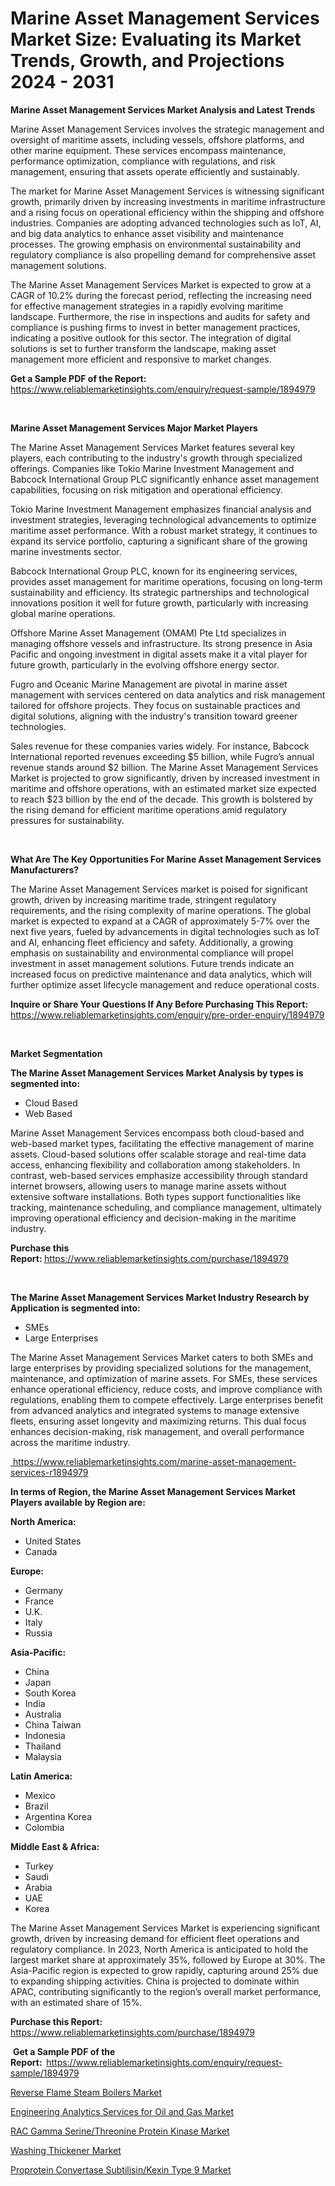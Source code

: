 <p><h1>Marine Asset Management Services Market Size: Evaluating its Market Trends, Growth, and Projections 2024 - 2031</h1></p><p><strong>Marine Asset Management Services Market Analysis and Latest Trends</strong></p>
<p><p>Marine Asset Management Services involves the strategic management and oversight of maritime assets, including vessels, offshore platforms, and other marine equipment. These services encompass maintenance, performance optimization, compliance with regulations, and risk management, ensuring that assets operate efficiently and sustainably.</p><p>The market for Marine Asset Management Services is witnessing significant growth, primarily driven by increasing investments in maritime infrastructure and a rising focus on operational efficiency within the shipping and offshore industries. Companies are adopting advanced technologies such as IoT, AI, and big data analytics to enhance asset visibility and maintenance processes. The growing emphasis on environmental sustainability and regulatory compliance is also propelling demand for comprehensive asset management solutions.</p><p>The Marine Asset Management Services Market is expected to grow at a CAGR of 10.2% during the forecast period, reflecting the increasing need for effective management strategies in a rapidly evolving maritime landscape. Furthermore, the rise in inspections and audits for safety and compliance is pushing firms to invest in better management practices, indicating a positive outlook for this sector. The integration of digital solutions is set to further transform the landscape, making asset management more efficient and responsive to market changes.</p></p>
<p><strong>Get a Sample PDF of the Report:&nbsp;</strong> <a href="https://www.reliablemarketinsights.com/enquiry/request-sample/1894979?utm_campaign=1589&utm_medium=2&utm_source=Github&utm_content=ia&utm_term=24102024&utm_id=marine-asset-management-services">https://www.reliablemarketinsights.com/enquiry/request-sample/1894979</a></p>
<p>&nbsp;</p>
<p><strong>Marine Asset Management Services Major Market Players</strong></p>
<p><p>The Marine Asset Management Services Market features several key players, each contributing to the industry's growth through specialized offerings. Companies like Tokio Marine Investment Management and Babcock International Group PLC significantly enhance asset management capabilities, focusing on risk mitigation and operational efficiency.</p><p>Tokio Marine Investment Management emphasizes financial analysis and investment strategies, leveraging technological advancements to optimize maritime asset performance. With a robust market strategy, it continues to expand its service portfolio, capturing a significant share of the growing marine investments sector.</p><p>Babcock International Group PLC, known for its engineering services, provides asset management for maritime operations, focusing on long-term sustainability and efficiency. Its strategic partnerships and technological innovations position it well for future growth, particularly with increasing global marine operations.</p><p>Offshore Marine Asset Management (OMAM) Pte Ltd specializes in managing offshore vessels and infrastructure. Its strong presence in Asia Pacific and ongoing investment in digital assets make it a vital player for future growth, particularly in the evolving offshore energy sector.</p><p>Fugro and Oceanic Marine Management are pivotal in marine asset management with services centered on data analytics and risk management tailored for offshore projects. They focus on sustainable practices and digital solutions, aligning with the industry's transition toward greener technologies.</p><p>Sales revenue for these companies varies widely. For instance, Babcock International reported revenues exceeding $5 billion, while Fugro’s annual revenue stands around $2 billion. The Marine Asset Management Services Market is projected to grow significantly, driven by increased investment in maritime and offshore operations, with an estimated market size expected to reach $23 billion by the end of the decade. This growth is bolstered by the rising demand for efficient maritime operations amid regulatory pressures for sustainability.</p></p>
<p>&nbsp;</p>
<p><strong>What Are The Key Opportunities For Marine Asset Management Services Manufacturers?</strong></p>
<p><p>The Marine Asset Management Services market is poised for significant growth, driven by increasing maritime trade, stringent regulatory requirements, and the rising complexity of marine operations. The global market is expected to expand at a CAGR of approximately 5-7% over the next five years, fueled by advancements in digital technologies such as IoT and AI, enhancing fleet efficiency and safety. Additionally, a growing emphasis on sustainability and environmental compliance will propel investment in asset management solutions. Future trends indicate an increased focus on predictive maintenance and data analytics, which will further optimize asset lifecycle management and reduce operational costs.</p></p>
<p><strong>Inquire or Share Your Questions If Any Before Purchasing This Report:</strong> <a href="https://www.reliablemarketinsights.com/enquiry/pre-order-enquiry/1894979?utm_campaign=1589&utm_medium=2&utm_source=Github&utm_content=ia&utm_term=24102024&utm_id=marine-asset-management-services">https://www.reliablemarketinsights.com/enquiry/pre-order-enquiry/1894979</a></p>
<p>&nbsp;</p>
<p><strong>Market Segmentation</strong></p>
<p><strong>The Marine Asset Management Services Market Analysis by types is segmented into:</strong></p>
<p><ul><li>Cloud Based</li><li>Web Based</li></ul></p>
<p><p>Marine Asset Management Services encompass both cloud-based and web-based market types, facilitating the effective management of marine assets. Cloud-based solutions offer scalable storage and real-time data access, enhancing flexibility and collaboration among stakeholders. In contrast, web-based services emphasize accessibility through standard internet browsers, allowing users to manage marine assets without extensive software installations. Both types support functionalities like tracking, maintenance scheduling, and compliance management, ultimately improving operational efficiency and decision-making in the maritime industry.</p></p>
<p><strong>Purchase this Report:&nbsp;</strong><a href="https://www.reliablemarketinsights.com/purchase/1894979?utm_campaign=1589&utm_medium=2&utm_source=Github&utm_content=ia&utm_term=24102024&utm_id=marine-asset-management-services">https://www.reliablemarketinsights.com/purchase/1894979</a></p>
<p>&nbsp;</p>
<p><strong>The Marine Asset Management Services Market Industry Research by Application is segmented into:</strong></p>
<p><ul><li>SMEs</li><li>Large Enterprises</li></ul></p>
<p><p>The Marine Asset Management Services Market caters to both SMEs and large enterprises by providing specialized solutions for the management, maintenance, and optimization of marine assets. For SMEs, these services enhance operational efficiency, reduce costs, and improve compliance with regulations, enabling them to compete effectively. Large enterprises benefit from advanced analytics and integrated systems to manage extensive fleets, ensuring asset longevity and maximizing returns. This dual focus enhances decision-making, risk management, and overall performance across the maritime industry.</p></p>
<p><a href="https://www.reliablemarketinsights.com/marine-asset-management-services-r1894979?utm_campaign=1589&utm_medium=2&utm_source=Github&utm_content=ia&utm_term=24102024&utm_id=marine-asset-management-services">&nbsp;https://www.reliablemarketinsights.com/marine-asset-management-services-r1894979</a></p>
<p><strong>In terms of Region, the Marine Asset Management Services Market Players available by Region are:</strong></p>
<p>
    <p> <strong> North America: </strong>
        <ul>
            <li>United States</li>
            <li>Canada</li>
        </ul>
        </p> 
    <p> <strong> Europe: </strong>
        <ul>
            <li>Germany</li>
            <li>France</li>
            <li>U.K.</li>
            <li>Italy</li>
            <li>Russia</li>
        </ul>
        </p> 
    <p> <strong> Asia-Pacific: </strong>
        <ul>
            <li>China</li>
            <li>Japan</li>
            <li>South Korea</li>
            <li>India</li>
            <li>Australia</li>
            <li>China Taiwan</li>
            <li>Indonesia</li>
            <li>Thailand</li>
            <li>Malaysia</li>
        </ul>
        </p> 
    <p> <strong> Latin America: </strong>
        <ul>
            <li>Mexico</li>
            <li>Brazil</li>
            <li>Argentina Korea</li>
            <li>Colombia</li>
        </ul>
        </p> 
    <p> <strong> Middle East & Africa: </strong>
        <ul>
            <li>Turkey</li>
            <li>Saudi</li>
            <li>Arabia</li>
            <li>UAE</li>
            <li>Korea</li>
        </ul>
    </p>
    </p>
<p><p>The Marine Asset Management Services Market is experiencing significant growth, driven by increasing demand for efficient fleet operations and regulatory compliance. In 2023, North America is anticipated to hold the largest market share at approximately 35%, followed by Europe at 30%. The Asia-Pacific region is expected to grow rapidly, capturing around 25% due to expanding shipping activities. China is projected to dominate within APAC, contributing significantly to the region’s overall market performance, with an estimated share of 15%.</p></p>
<p><strong>Purchase this Report: </strong><a href="https://www.reliablemarketinsights.com/purchase/1894979?utm_campaign=1589&utm_medium=2&utm_source=Github&utm_content=ia&utm_term=24102024&utm_id=marine-asset-management-services">https://www.reliablemarketinsights.com/purchase/1894979</a></p>
<p>&nbsp;<strong>Get a Sample PDF of the Report:&nbsp;&nbsp;</strong><a href="https://www.reliablemarketinsights.com/enquiry/request-sample/1894979?utm_campaign=1589&utm_medium=2&utm_source=Github&utm_content=ia&utm_term=24102024&utm_id=marine-asset-management-services">https://www.reliablemarketinsights.com/enquiry/request-sample/1894979</a></p>
<p><strong></strong></p>
<p><p><a href="https://www.linkedin.com/pulse/reverse-flame-steam-boilers-market-trends-focusing-insight-6l16f?utm_campaign=1589&utm_medium=2&utm_source=Github&utm_content=ia&utm_term=24102024&utm_id=marine-asset-management-services">Reverse Flame Steam Boilers Market</a></p><p><a href="https://www.linkedin.com/pulse/engineering-analytics-services-oil-gas-momentum-charting-e4oxf?utm_campaign=1589&utm_medium=2&utm_source=Github&utm_content=ia&utm_term=24102024&utm_id=marine-asset-management-services">Engineering Analytics Services for Oil and Gas Market</a></p><p><a href="https://www.linkedin.com/pulse/rac-gamma-serinethreonine-protein-kinase-market-size-en5nc?utm_campaign=1589&utm_medium=2&utm_source=Github&utm_content=ia&utm_term=24102024&utm_id=marine-asset-management-services">RAC Gamma Serine/Threonine Protein Kinase Market</a></p><p><a href="https://www.linkedin.com/pulse/washing-thickener-market-maturity-analysis-regional-disparities-wrbgf?utm_campaign=1589&utm_medium=2&utm_source=Github&utm_content=ia&utm_term=24102024&utm_id=marine-asset-management-services">Washing Thickener Market</a></p><p><a href="https://www.linkedin.com/pulse/global-proprotein-convertase-subtilisinkexin-type-9-market-uezec?utm_campaign=1589&utm_medium=2&utm_source=Github&utm_content=ia&utm_term=24102024&utm_id=marine-asset-management-services">Proprotein Convertase Subtilisin/Kexin Type 9 Market</a></p></p>